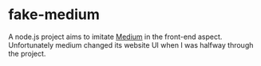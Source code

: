 # fake-medium
A node.js project aims to imitate [Medium](https://medium.com/) in the front-end aspect. Unfortunately medium changed its website UI when I was halfway through the project.
